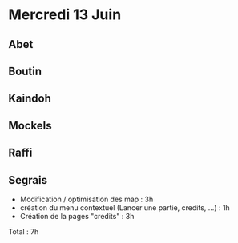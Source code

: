# Mercredi 13 Juin

Abet
----


Boutin
------





Kaindoh
-------



Mockels
-------



Raffi
-----




Segrais
-------

- Modification / optimisation des map : 3h
- création du menu contextuel (Lancer une partie, credits, ...) : 1h
- Création de la pages "credits" : 3h

Total : 7h

